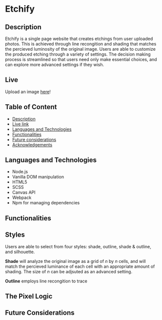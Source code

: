 # Etchify

## Description

Etchify is a single page website that creates etchings from user uploaded photos. This is achieved through line recongition and shading that matches the percieved luminosity of the original image. Users are able to customize the produced etching through a variety of settings. The decision making process is streamlined so that users need only make essential choices, and can explore more advanced settings if they wish.

## Live

Upload an image [here](https://etchify.io)!

## Table of Content

- [Description](#description)
- [Live link](#live)
- [Languages and Technologies](#languages-and-technologies)
- [Functionalities](#functionalities)
- [Future considerations](#future-considerations)
- [Acknowledgements](#acknowledgements)

## Languages and Technologies

- Node.js
- Vanilla DOM manipulation
- HTML5
- SCSS
- Canvas API
- Webpack
- Npm for managing dependencies

## Functionalities



## Styles

Users are able to select from four styles: shade, outline, shade & outline, and silhouette.

**Shade** will analyze the original image as a grid of *n* by *n* cells, and will match the percieved luminance of each cell with an appropriate amount of shading. The size of *n* can be adjsuted as an advanced setting.

**Outline** employs line recongition to trace 

## The Pixel Logic



## Future Considerations

